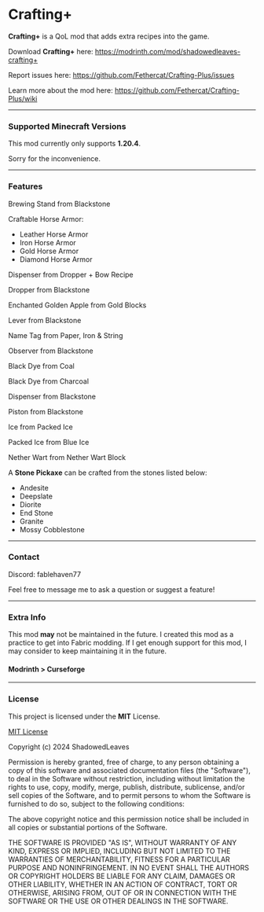 # Crafting+

**Crafting+** is a QoL mod that adds extra recipes into the game.

Download **Crafting+** here: https://modrinth.com/mod/shadowedleaves-crafting+

Report issues here: https://github.com/Fethercat/Crafting-Plus/issues

Learn more about the mod here: https://github.com/Fethercat/Crafting-Plus/wiki

---

### Supported Minecraft Versions

This mod currently only supports **1.20.4**.

Sorry for the inconvenience.

---

### Features

Brewing Stand from Blackstone

Craftable Horse Armor:
- Leather Horse Armor
- Iron Horse Armor
- Gold Horse Armor
- Diamond Horse Armor

Dispenser from Dropper + Bow Recipe

Dropper from Blackstone

Enchanted Golden Apple from Gold Blocks

Lever from Blackstone

Name Tag from Paper, Iron & String

Observer from Blackstone

Black Dye from Coal

Black Dye from Charcoal

Dispenser from Blackstone

Piston from Blackstone

Ice from Packed Ice

Packed Ice from Blue Ice

Nether Wart from Nether Wart Block

A **Stone Pickaxe** can be crafted from the stones listed below:

- Andesite
- Deepslate
- Diorite
- End Stone
- Granite
- Mossy Cobblestone

---

### Contact

Discord: fablehaven77

Feel free to message me to ask a question or suggest a feature!

---

### Extra Info

This mod **may** not be maintained in the future. I created this mod as a practice to
get into Fabric modding. If I get enough support for this mod, I may consider to
keep maintaining it in the future.

#### **Modrinth > Curseforge**

---

### License

This project is licensed under the **MIT** License.

[MIT License](LICENSE)

Copyright (c) 2024 ShadowedLeaves

Permission is hereby granted, free of charge, to any person obtaining a copy
of this software and associated documentation files (the "Software"), to deal
in the Software without restriction, including without limitation the rights
to use, copy, modify, merge, publish, distribute, sublicense, and/or sell
copies of the Software, and to permit persons to whom the Software is
furnished to do so, subject to the following conditions:

The above copyright notice and this permission notice shall be included in all
copies or substantial portions of the Software.

THE SOFTWARE IS PROVIDED "AS IS", WITHOUT WARRANTY OF ANY KIND, EXPRESS OR
IMPLIED, INCLUDING BUT NOT LIMITED TO THE WARRANTIES OF MERCHANTABILITY,
FITNESS FOR A PARTICULAR PURPOSE AND NONINFRINGEMENT. IN NO EVENT SHALL THE
AUTHORS OR COPYRIGHT HOLDERS BE LIABLE FOR ANY CLAIM, DAMAGES OR OTHER
LIABILITY, WHETHER IN AN ACTION OF CONTRACT, TORT OR OTHERWISE, ARISING FROM,
OUT OF OR IN CONNECTION WITH THE SOFTWARE OR THE USE OR OTHER DEALINGS IN THE
SOFTWARE.
